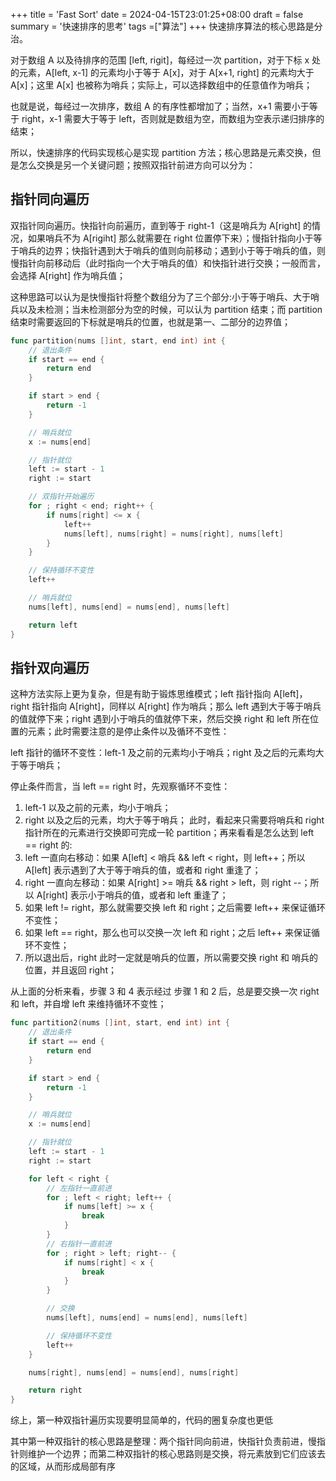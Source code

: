 +++
title = 'Fast Sort'
date = 2024-04-15T23:01:25+08:00
draft = false
summary = '快速排序的思考'
tags =["算法"]
+++
快速排序算法的核心思路是分治。

对于数组 A 以及待排序的范围 \[left, rigit]，每经过一次 partition，对于下标 x 处的元素，A\[left, x-1] 的元素均小于等于 A\[x]，对于 A\[x+1, right] 的元素均大于 A\[x]；这里 A\[x] 也被称为哨兵；实际上，可以选择数组中的任意值作为哨兵；

也就是说，每经过一次排序，数组 A 的有序性都增加了；当然，x+1 需要小于等于 right，x-1 需要大于等于 left，否则就是数组为空，而数组为空表示递归排序的结束；

所以，快速排序的代码实现核心是实现 partition 方法；核心思路是元素交换，但是怎么交换是另一个关键问题；按照双指针前进方向可以分为：

## 指针同向遍历
双指针同向遍历。快指针向前遍历，直到等于 right-1（这是哨兵为 A\[right] 的情况，如果哨兵不为 A\[rigiht] 那么就需要在 right 位置停下来）；慢指针指向小于等于哨兵的边界；快指针遇到大于哨兵的值则向前移动；遇到小于等于哨兵的值，则慢指针向前移动后（此时指向一个大于哨兵的值）和快指针进行交换；一般而言，会选择 A\[right] 作为哨兵值；

这种思路可以认为是快慢指针将整个数组分为了三个部分:小于等于哨兵、大于哨兵以及未检测；当未检测部分为空的时候，可以认为 partition 结束；而 partition 结束时需要返回的下标就是哨兵的位置，也就是第一、二部分的边界值；

```go
func partition(nums []int, start, end int) int {
	// 退出条件
	if start == end {
		return end
	}

	if start > end {
		return -1
	}

	// 哨兵就位
	x := nums[end]

	// 指针就位
	left := start - 1
	right := start

	// 双指针开始遍历
	for ; right < end; right++ {
		if nums[right] <= x {
			left++
			nums[left], nums[right] = nums[right], nums[left]
		}
	}

	// 保持循环不变性
	left++

	// 哨兵就位
	nums[left], nums[end] = nums[end], nums[left]

	return left
}
```


## 指针双向遍历
这种方法实际上更为复杂，但是有助于锻炼思维模式；left 指针指向 A\[left]，right 指针指向 A\[right]，同样以 A\[right] 作为哨兵；那么 left 遇到大于等于哨兵的值就停下来；right 遇到小于哨兵的值就停下来，然后交换 right 和 left 所在位置的元素；此时需要注意的是停止条件以及循环不变性：

left 指针的循环不变性：left-1 及之前的元素均小于哨兵；right 及之后的元素均大于等于哨兵；

停止条件而言，当 left == right 时，先观察循环不变性：
1. left-1 以及之前的元素，均小于哨兵；
2. right 以及之后的元素，均大于等于哨兵；
此时，看起来只需要将哨兵和 right 指针所在的元素进行交换即可完成一轮 partition；再来看看是怎么达到 left == right 的:
1. left 一直向右移动：如果 A\[left] < 哨兵 && left < right，则 left++；所以 A\[left] 表示遇到了大于等于哨兵的值，或者和 right 重逢了；
2. right 一直向左移动：如果 A\[right] >= 哨兵 && right > left，则 right --；所以 A\[right] 表示小于哨兵的值，或者和 left 重逢了；
3. 如果 left != right，那么就需要交换 left 和 right；之后需要 left++ 来保证循环不变性；
4. 如果 left == right，那么也可以交换一次 left 和 right；之后 left++ 来保证循环不变性；
5. 所以退出后，right 此时一定就是哨兵的位置，所以需要交换 right 和 哨兵的位置，并且返回 right；

从上面的分析来看，步骤 3 和 4 表示经过 步骤 1 和 2 后，总是要交换一次 right 和 left，并自增 left 来维持循环不变性；
```go
func partition2(nums []int, start, end int) int {
	// 退出条件
	if start == end {
		return end
	}

	if start > end {
		return -1
	}

	// 哨兵就位
	x := nums[end]

	// 指针就位
	left := start - 1
	right := start

	for left < right {
		// 左指针一直前进
		for ; left < right; left++ {
			if nums[left] >= x {
				break
			}
		}
		// 右指针一直前进
		for ; right > left; right-- {
			if nums[right] < x {
				break
			}
		}

		// 交换
		nums[left], nums[end] = nums[end], nums[left]

		// 保持循环不变性
		left++
	}

	nums[right], nums[end] = nums[end], nums[right]

	return right
}

```

综上，第一种双指针遍历实现要明显简单的，代码的圈复杂度也更低

其中第一种双指针的核心思路是整理：两个指针同向前进，快指针负责前进，慢指针则维护一个边界；而第二种双指针的核心思路则是交换，将元素放到它们应该去的区域，从而形成局部有序

